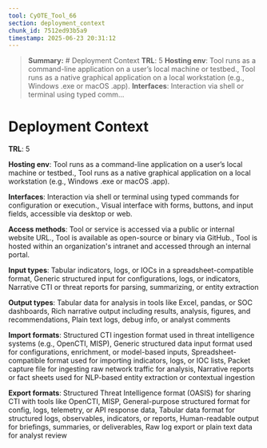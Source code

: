 ```yaml
---
tool: CyOTE_Tool_66
section: deployment_context
chunk_id: 7512ed93b5a9
timestamp: 2025-06-23 20:31:12
---
```


> **Summary:** # Deployment Context  **TRL**: 5  **Hosting env**: Tool runs as a command-line application on a user’s local machine or testbed., Tool runs as a native graphical application on a local workstation (e.g., Windows .exe or macOS .app).  **Interfaces**: Interaction via shell or terminal using typed comm...

# Deployment Context

**TRL**: 5

**Hosting env**: Tool runs as a command-line application on a user’s local machine or testbed., Tool runs as a native graphical application on a local workstation (e.g., Windows .exe or macOS .app).

**Interfaces**: Interaction via shell or terminal using typed commands for configuration or execution., Visual interface with forms, buttons, and input fields, accessible via desktop or web.

**Access methods**: Tool or service is accessed via a public or internal website URL., Tool is available as open-source or binary via GitHub., Tool is hosted within an organization's intranet and accessed through an internal portal.

**Input types**: Tabular indicators, logs, or IOCs in a spreadsheet-compatible format, Generic structured input for configurations, logs, or indicators, Narrative CTI or threat reports for parsing, summarizing, or entity extraction

**Output types**: Tabular data for analysis in tools like Excel, pandas, or SOC dashboards, Rich narrative output including results, analysis, figures, and recommendations, Plain text logs, debug info, or analyst comments

**Import formats**: Structured CTI ingestion format used in threat intelligence systems (e.g., OpenCTI, MISP), Generic structured data input format used for configurations, enrichment, or model-based inputs, Spreadsheet-compatible format used for importing indicators, logs, or IOC lists, Packet capture file for ingesting raw network traffic for analysis, Narrative reports or fact sheets used for NLP-based entity extraction or contextual ingestion

**Export formats**: Structured Threat Intelligence format (OASIS) for sharing CTI with tools like OpenCTI, MISP, General-purpose structured format for config, logs, telemetry, or API response data, Tabular data format for structured logs, observables, indicators, or reports, Human-readable output for briefings, summaries, or deliverables, Raw log export or plain text data for analyst review